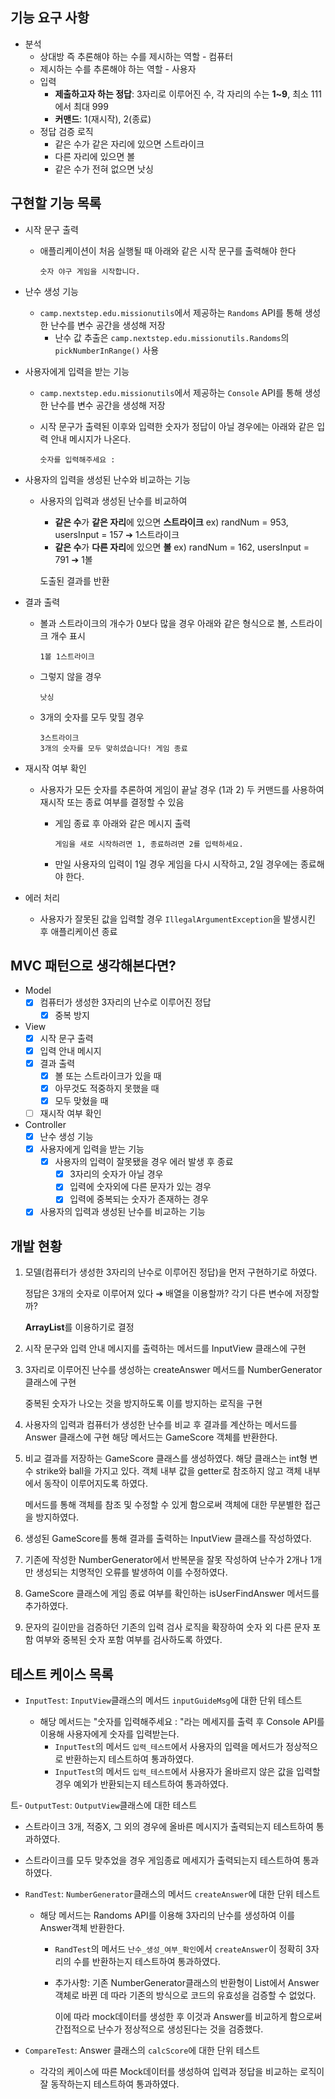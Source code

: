 ## 기능 요구 사항

- 분석
  - 상대방 즉 추론해야 하는 수를 제시하는 역할 - 컴퓨터
  - 제시하는 수를 추론해야 하는 역할 - 사용자
  - 입력
    - **제출하고자 하는 정답**: 3자리로 이루어진 수, 각 자리의 수는 **1~9**, 최소 111에서 최대 999
    - **커맨드**: 1(재시작), 2(종료)
  - 정답 검증 로직
    - 같은 수가 같은 자리에 있으면 스트라이크
    - 다른 자리에 있으면 볼
    - 같은 수가 전혀 없으면 낫싱

## 구현할 기능 목록

- 시작 문구 출력

  - 애플리케이션이 처음 실행될 때 아래와 같은 시작 문구를 출력해야 한다

    ```
    숫자 야구 게임을 시작합니다.
    ```

- 난수 생성 기능

  - `camp.nextstep.edu.missionutils`에서 제공하는 `Randoms` API를 통해 생성한 난수를 변수 공간을 생성해 저장
    - 난수 값 추출은 `camp.nextstep.edu.missionutils.Randoms`의 `pickNumberInRange()` 사용

- 사용자에게 입력을 받는 기능

  - `camp.nextstep.edu.missionutils`에서 제공하는 `Console` API를 통해 생성한 난수를 변수 공간을 생성해 저장

  - 시작 문구가 출력된 이후와 입력한 숫자가 정답이 아닐 경우에는 아래와 같은 입력 안내 메시지가 나온다.

    ```
    숫자를 입력해주세요 : 
    ```

- 사용자의 입력을 생성된 난수와 비교하는 기능

  - 사용자의 입력과 생성된 난수를 비교하여

    - **같은 수**가 **같은 자리**에 있으면 **스트라이크** ex) randNum = 953, usersInput = 157 ➔ 1스트라이크
    - **같은 수**가 **다른 자리**에 있으면 **볼** ex) randNum = 162, usersInput = 791 ➔ 1볼

    도출된 결과를 반환

- 결과 출력

  - 볼과 스트라이크의 개수가 0보다 많을 경우 아래와 같은 형식으로 볼, 스트라이크 개수 표시

    ```
    1볼 1스트라이크
    ```

  - 그렇지 않을 경우

    ```
    낫싱
    ```

  - 3개의 숫자를 모두 맞힐 경우

    ```
    3스트라이크
    3개의 숫자를 모두 맞히셨습니다! 게임 종료
    ```

- 재시작 여부 확인

  - 사용자가 모든 숫자를 추론하여 게임이 끝날 경우 (1과 2) 두 커맨드를 사용하여 재시작 또는 종료 여부를 결정할 수 있음

    - 게임 종료 후 아래와 같은 메시지 출력

      ```
      게임을 새로 시작하려면 1, 종료하려면 2를 입력하세요.
      ```

    - 만일 사용자의 입력이 1일 경우 게임을 다시 시작하고, 2일 경우에는 종료해야 한다.

- 에러 처리

  - 사용자가 잘못된 값을 입력할 경우 `IllegalArgumentException`을 발생시킨 후 애플리케이션 종료



## MVC 패턴으로 생각해본다면?

- Model
  - [x] 컴퓨터가 생성한 3자리의 난수로 이루어진 정답
    - [x] 중복 방지
- View
  - [x] 시작 문구 출력
  - [x] 입력 안내 메시지
  - [x] 결과 출력 
    - [x] 볼 또는 스트라이크가 있을 때
    - [x] 아무것도 적중하지 못했을 때
    - [x] 모두 맞혔을 때
  - [ ] 재시작 여부 확인
- Controller
  - [x] 난수 생성 기능
  - [x] 사용자에게 입력을 받는 기능
    - [x] 사용자의 입력이 잘못됐을 경우 에러 발생 후 종료
      - [x] 3자리의 숫자가 아닐 경우
      - [x] 입력에 숫자외에 다른 문자가 있는 경우
      - [x] 입력에 중복되는 숫자가 존재하는 경우
  - [x] 사용자의 입력과 생성된 난수를 비교하는 기능

## 개발 현황

1. 모델(컴퓨터가 생성한 3자리의 난수로 이루어진 정답)을 먼저 구현하기로 하였다.

   정답은 3개의 숫자로 이루어져 있다 ➔ 배열을 이용할까? 각기 다른 변수에 저장할까?

   **ArrayList**를 이용하기로 결정

2. 시작 문구와 입력 안내 메시지를 출력하는 메서드를 InputView 클래스에 구현

3. 3자리로 이루어진 난수를 생성하는 createAnswer 메서드를 NumberGenerator 클래스에 구현

   중복된 숫자가 나오는 것을 방지하도록 이를 방지하는 로직을 구현

4. 사용자의 입력과 컴퓨터가 생성한 난수를 비교 후 결과를 계산하는 메서드를 Answer 클래스에 구현 해당 메서드는 GameScore 객체를 반환한다.

5. 비교 결과를 저장하는 GameScore 클래스를 생성하였다. 해당 클래스는 int형 변수 strike와 ball을 가지고 있다. 객체 내부 값을 getter로 참조하지 않고 객체 내부에서 동작이 이루어지도록 하였다.

   메서드를 통해 객체를 참조 및 수정할 수 있게 함으로써 객체에 대한 무분별한 접근을 방지하였다.

6. 생성된 GameScore를 통해 결과를 출력하는 InputView 클래스를 작성하였다.

7. 기존에 작성한 NumberGenerator에서 반복문을 잘못 작성하여 난수가 2개나 1개만 생성되는 치명적인 오류를 발생하여 이를 수정하였다.

8. GameScore 클래스에 게임 종료 여부를 확인하는 isUserFindAnswer 메서드를 추가하였다.

9. 문자의 길이만을 검증하던 기존의 입력 검사 로직을 확장하여 숫자 외 다른 문자 포함 여부와 중복된 숫자 포함 여부를 검사하도록 하였다.

## 테스트 케이스 목록

- `InputTest`: `InputView`클래스의 메서드 `inputGuideMsg`에 대한 단위 테스트
  
  - 해당 메서드는 "숫자를 입력해주세요 : "라는 메세지를 출력 후 Console API를 이용해 사용자에게 숫자를 입력받는다.
    - `InputTest`의 메서드 `입력_테스트`에서 사용자의 입력을 메서드가 정상적으로 반환하는지 테스트하여 통과하였다.
    - `InputTest`의 메서드 `입력_테스트`에서 사용자가 올바르지 않은 값을 입력할 경우 예외가 반환되는지 테스트하여 통과하였다.
  

트- `OutputTest`: `OutputView`클래스에 대한 테스트

  - 스트라이크 3개, 적중X, 그 외의 경우에 올바른 메시지가 출력되는지 테스트하여 통과하였다.
  - 스트라이크를 모두 맞추었을 경우 게임종료 메세지가 출력되는지 테스트하여 통과하였다.
  
- `RandTest`: `NumberGenerator`클래스의 메서드 `createAnswer`에 대한 단위 테스트

  - 해당 메서드는 Randoms API를 이용해 3자리의 난수를 생성하여 이를 Answer객체 반환한다.
    - `RandTest`의 메서드 `난수_생성_여부_확인`에서 `createAnswer`이 정확히 3자리의 수를 반환하는지 테스트하여 통과하였다.

    - 추가사항: 기존 NumberGenerator클래스의 반환형이 List<Integer>에서 Answer 객체로 바뀐 데 따라 기존의 방식으로 코드의 유효성을 검증할 수 없었다.

      이에 따라 mock데이터를 생성한 후 이것과 Answer를 비교하게 함으로써 간접적으로 난수가 정상적으로 생성된다는 것을 검증했다.

- `CompareTest`: Answer 클래스의 `calcScore`에 대한 단위 테스트

  - 각각의 케이스에 따른 Mock데이터를 생성하여 입력과 정답을 비교하는 로직이 잘 동작하는지 테스트하여 통과하였다.